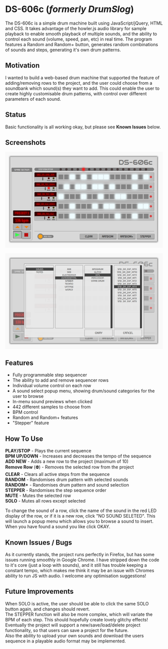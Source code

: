# DS-606c (*formerly DrumSlog*)
The DS-606c is a simple drum machine built using JavaScript/jQuery, HTML and CSS. It takes advantage of the howler.js audio library for sample playback to enable smooth playback of multiple sounds, and the ability to control each sound (volume, speed, pan, etc) in real time. The program features a Random and Random+ button, generates random combinations of sounds and steps, generating it's own drum patterns.


## Motivation
I wanted to build a web-based drum machine that supported the feature of adding/removing rows to the project, and the user could choose from a soundbank which sound(s) they want to add. This could enable the user to create highly customisable drum patterns, with control over different parameters of each sound.


## Status
Basic functionality is all working okay, but please see **Known Issues** below.


## Screenshots

![screenshot](https://raw.githubusercontent.com/default-LA/DrumSlog/master/assets/img/ds-main.png)

![screenshot](https://raw.githubusercontent.com/default-LA/DrumSlog/master/assets/img/ds-menu.png)



## Features

* Fully programmable step sequencer  
* The ability to add and remove sequencer rows  
* Individual volume control on each row  
* A sound select popup menu, showing drum/sound categories for the user to browse  
* In-menu sound previews when clicked  
* 442 different samples to choose from  
* BPM control  
* Random and Random+ features  
* "Stepper" feature  


## How To Use

**PLAY/STOP** - Plays the current sequence  
**BPM UP/DOWN** - Increases and decreases the tempo of the sequence  
**ADD NEW** - Adds a new row to the project (maximum of 10)  
**Remove Row** (⛔) - Removes the selected row from the project  
**CLEAR** - Clears all active steps from the sequence  
**RANDOM** - Randomises drum pattern with selected sounds  
**RANDOM+** - Randomises drum pattern and sound selection  
**STEPPER** - Randomises the step sequence order  
**MUTE** - Mutes the selected row  
**SOLO** - Mutes all rows except selected  

To change the sound of a row, click the name of the sound in the red LED display of the row, or if it is a new row, click "NO SOUND SELETED". This will launch a popup menu which allows you to browse a sound to insert. When you have found a sound you like click OKAY.


## Known Issues / Bugs

As it currently stands, the project runs perfectly in Firefox, but has some issues running smoothly in Google Chrome. I have stripped down the code to it's core (just a loop with sounds), and it still has trouble keeping a constant tempo, which makes me think it may be an issue with Chromes ability to run JS with audio. I welcome any optimisation suggestions!


## Future Improvements

When SOLO is active, the user should be able to click the same SOLO button again, and changes should revert.  
The STEPPER function will also be more complex, which will variate the BPM of each step. This should hopefully create lovely glitchy effects!  
Eventually the project will support a new/save/load/delete project functionality, so that users can save a project for the future.  
Also the ability to upload your own sounds and download the users sequence in a playable audio format may be implemented. 


